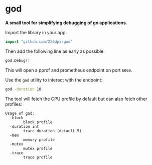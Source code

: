 # god

**A small tool for simplifying debugging of go applications.**

Import the library in your app:

```go
import "github.com/256dpi/god"
```

Then add the following line as early as possible:

```go
god.Debug()
```

This will open a pprof and prometheus endpoint on port `6060`.

Use the `god` utility to interact with the endpoint:

```bash
god -duration 10
```

The tool will fetch the CPU profile by default but can also fetch other profiles:

```
Usage of god:
  -block
    	block profile
  -duration int
    	trace duration (default 5)
  -mem
    	memory profile
  -mutex
    	mutex profile
  -trace
    	trace profile
```
